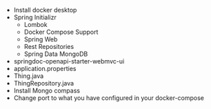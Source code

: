 - Install docker desktop
- Spring Initializr
  - Lombok
  - Docker Compose Support
  - Spring Web
  - Rest Repositories
  - Spring Data MongoDB
- springdoc-openapi-starter-webmvc-ui
- application.properties
- Thing.java
- ThingRepository.java
- Install Mongo compass
- Change port to what you have configured in your docker-compose